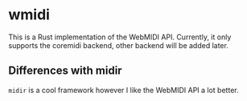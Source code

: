 # wmidi

This is a Rust implementation of the WebMIDI API. Currently, it only supports the coremidi backend, other backend will be added later.

## Differences with midir
`midir` is a cool framework however I like the WebMIDI API a lot better.